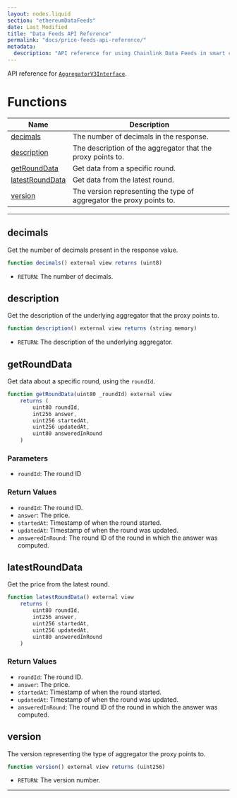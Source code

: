 ```yaml
---
layout: nodes.liquid
section: "ethereumDataFeeds"
date: Last Modified
title: "Data Feeds API Reference"
permalink: "docs/price-feeds-api-reference/"
metadata:
  description: "API reference for using Chainlink Data Feeds in smart contracts."
---
```

API reference for <a href="https://github.com/smartcontractkit/chainlink/blob/master/contracts/src/v0.6/interfaces/AggregatorV3Interface.sol" target="_blank">`AggregatorV3Interface`</a>.

# Functions

|Name|Description|
|---|---|
|[decimals](#decimals)|The number of decimals in the response.|
|[description](#description)|The description of the aggregator that the proxy points to.|
|[getRoundData](#getrounddata)|Get data from a specific round.|
|[latestRoundData](#latestrounddata)|Get data from the latest round.|
|[version](#version)|The version representing the type of aggregator the proxy points to.|

___

## decimals

Get the number of decimals present in the response value.

```javascript Solidity
function decimals() external view returns (uint8)
```

* `RETURN`: The number of decimals.

## description

Get the description of the underlying aggregator that the proxy points to.

```javascript Solidity
function description() external view returns (string memory)
```

* `RETURN`: The description of the underlying aggregator.

## getRoundData

Get data about a specific round, using the `roundId`.

```javascript Solidity
function getRoundData(uint80 _roundId) external view
    returns (
        uint80 roundId,
        int256 answer,
        uint256 startedAt,
        uint256 updatedAt,
        uint80 answeredInRound
    )
```

### Parameters

* `roundId`: The round ID

### Return Values

* `roundId`: The round ID.
* `answer`: The price.
* `startedAt`: Timestamp of when the round started.
* `updatedAt`: Timestamp of when the round was updated.
* `answeredInRound`: The round ID of the round in which the answer was computed.

## latestRoundData

Get the price from the latest round.

```javascript Solidity
function latestRoundData() external view
    returns (
        uint80 roundId,
        int256 answer,
        uint256 startedAt,
        uint256 updatedAt,
        uint80 answeredInRound
    )
```

### Return Values

* `roundId`: The round ID.
* `answer`: The price.
* `startedAt`: Timestamp of when the round started.
* `updatedAt`: Timestamp of when the round was updated.
* `answeredInRound`: The round ID of the round in which the answer was computed.

## version

The version representing the type of aggregator the proxy points to.

```javascript Solidity
function version() external view returns (uint256)
```

* `RETURN`: The version number.

___
